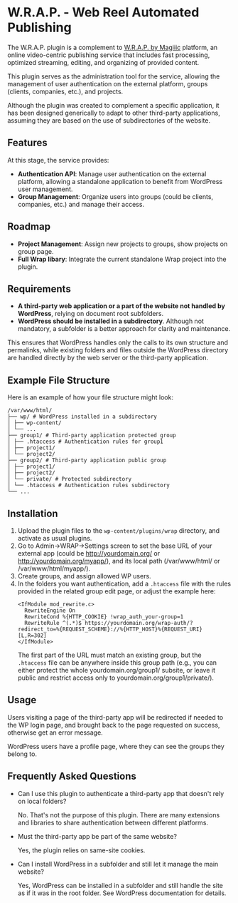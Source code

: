 # W.R.A.P. - Web Reel Automated Publishing

The W.R.A.P. plugin is a complement to [W.R.A.P. by Magiiic](https://wrap.rocks) platform, an online video-centric publishing service that includes fast processing, optimized streaming, editing, and organizing of provided content.

This plugin serves as the administration tool for the service, allowing the management of user authentication on the external platform, groups (clients, companies, etc.), and projects.

Although the plugin was created to complement a specific application, it has been designed generically to adapt to other third-party applications, assuming they are based on the use of subdirectories of the website.

## Features

At this stage, the service provides:

- **Authentication API**: Manage user authentication on the external platform, allowing a standalone application to benefit from WordPress user management.
- **Group Management**: Organize users into groups (could be clients, companies, etc.) and manage their access.

## Roadmap
- **Project Management**: Assign new projects to groups, show projects on group page.
- **Full Wrap libary**: Integrate the current standalone Wrap project into the plugin.

## Requirements

- **A third-party web application or a part of the website not handled by WordPress**, relying on document root subfolders.
- **WordPress should be installed in a subdirectory**. Although not mandatory, a subfolder is a better approach for clarity and maintenance.

This ensures that WordPress handles only the calls to its own structure and permalinks, while existing folders and files outside the WordPress directory are handled directly by the web server or the third-party application.

## Example File Structure

Here is an example of how your file structure might look:
```
/var/www/html/
├── wp/ # WordPress installed in a subdirectory
│ ├── wp-content/
│ └── ...
├── group1/ # Third-party application protected group
│ ├── .htaccess # Authentication rules for group1
│ ├── project1/
│ └── project2/
├── group2/ # Third-party application public group
│ ├── project1/
│ ├── project2/
│ └── private/ # Protected subdirectory
│ └── .htaccess # Authentication rules subdirectory
└── ...
```

## Installation

1. Upload the plugin files to the `wp-content/plugins/wrap` directory, and activate as usual plugins.
2. Go to Admin->WRAP->Settings screen to set the base URL of your external app (could be http://yourdomain.org/ or http://yourdomain.org/myapp/), and its local path (/var/www/html/ or /var/www/html/myapp/).
3. Create groups, and assign allowed WP users.
4. In the folders you want authentication, add a `.htaccess` file with the rules provided in the related group edit page, or adjust the example here:
    ```.htaccess
    <IfModule mod_rewrite.c>
      RewriteEngine On
      RewriteCond %{HTTP_COOKIE} !wrap_auth_your-group=1
      RewriteRule ^(.*)$ https://yourdomain.org/wrap-auth/?redirect_to=%{REQUEST_SCHEME}://%{HTTP_HOST}%{REQUEST_URI} [L,R=302]
    </IfModule>
    ```
    The first part of the URL must match an existing group, but the `.htaccess` file can be anywhere inside this group path (e.g., you can either protect the whole yourdomain.org/group1/ subsite, or leave it public and restrict access only to yourdomain.org/group1/private/).

## Usage

Users visiting a page of the third-party app will be redirected if needed to the WP login page, and brought back to the page requested on success, otherwise get an error message.

WordPress users have a profile page, where they can see the groups they belong to.

## Frequently Asked Questions

- Can I use this plugin to authenticate a third-party app that doesn't rely on local folders?

    No. That's not the purpose of this plugin. There are many extensions and libraries to share authentication between different platforms.

- Must the third-party app be part of the same website?

    Yes, the plugin relies on same-site cookies.

- Can I install WordPress in a subfolder and still let it manage the main website?

    Yes, WordPress can be installed in a subfolder and still handle the site as if it was in the root folder. See WordPress documentation for details.
